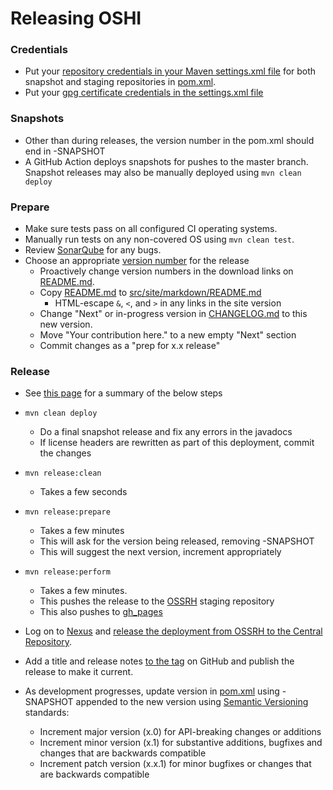 Releasing OSHI
=====================
### Credentials

* Put your [repository credentials in your Maven settings.xml file](https://central.sonatype.org/pages/apache-maven.html#distribution-management-and-authentication) for both snapshot and staging repositories in [pom.xml](pom.xml). 
* Put your [gpg certificate credentials in the settings.xml file](https://central.sonatype.org/pages/apache-maven.html#gpg-signed-components)

### Snapshots

* Other than during releases, the version number in the pom.xml should end in -SNAPSHOT
* A GitHub Action deploys snapshots for pushes to the master branch. Snapshot releases may also be
manually deployed using `mvn clean deploy`

### Prepare

* Make sure tests pass on all configured CI operating systems. 
* Manually run tests on any non-covered OS using `mvn clean test`.
* Review [SonarQube](https://sonarcloud.io/dashboard?id=com.github.oshi%3Aoshi-parent) for any bugs.
* Choose an appropriate [version number](https://semver.org/) for the release
 	* Proactively change version numbers in the download links on [README.md](README.md).
	* Copy [README.md](README.md) to [src/site/markdown/README.md](src/site/markdown/README.md)
		* HTML-escape `&`, `<`, and `>` in any links in the site version
	* Change "Next" or in-progress version in [CHANGELOG.md](CHANGELOG.md) to this new version.
	* Move "Your contribution here." to a new empty "Next" section
	* Commit changes as a "prep for x.x release"

### Release

* See [this page](https://central.sonatype.org/pages/apache-maven.html#performing-a-release-deployment-with-the-maven-release-plugin) for a summary of the below steps
* `mvn clean deploy`
	* Do a final snapshot release and fix any errors in the javadocs
	* If license headers are rewritten as part of this deployment, commit the changes
* `mvn release:clean`
	* Takes a few seconds
* `mvn release:prepare`
	* Takes a few minutes
	* This will ask for the version being released, removing -SNAPSHOT
	* This will suggest the next version, increment appropriately
* `mvn release:perform`
	* Takes a few minutes. 
	* This pushes the release to the [OSSRH](https://oss.sonatype.org/) staging repository
	* This also pushes to [gh_pages](https://oshi.github.io/oshi)
* Log on to [Nexus](https://oss.sonatype.org/) and [release the deployment from OSSRH to the Central Repository](https://central.sonatype.org/pages/releasing-the-deployment.html).
	
* Add a title and release notes [to the tag](https://github.com/oshi/oshi/tags) on GitHub and publish the release to make it current.

* As development progresses, update version in [pom.xml](pom.xml) using -SNAPSHOT appended to the new version using [Semantic Versioning](https://semver.org/) standards:
	* Increment major version (x.0) for API-breaking changes or additions
	* Increment minor version (x.1) for substantive additions, bugfixes and changes that are backwards compatible
	* Increment patch version (x.x.1) for minor bugfixes or changes that are backwards compatible
